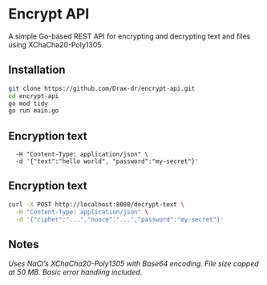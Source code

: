 # Encrypt API

A simple Go-based REST API for encrypting and decrypting text and files using XChaCha20-Poly1305.

## Installation

```bash
git clone https://github.com/Drax-dr/encrypt-api.git
cd encrypt-api
go mod tidy
go run main.go
```
## Encryption text
```bashcurl -X POST http://localhost:8080/encrypt-text \
  -H "Content-Type: application/json" \
  -d '{"text":"hello world", "password":"my-secret"}'
```
## Encryption text
```bash
curl -X POST http://localhost:8080/decrypt-text \
  -H "Content-Type: application/json" \
  -d '{"cipher":"...","nonce":"...","password":"my-secret"}'
```
## Notes
*Uses NaCl’s XChaCha20-Poly1305 with Base64 encoding.*
*File size capped at 50 MB.*
*Basic error handling included.*
